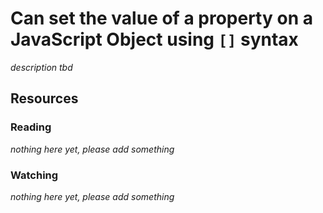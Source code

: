 # Can set the value of a property on a JavaScript Object using `[]` syntax
_description tbd_
## Resources
### Reading
_nothing here yet, please add something_
### Watching
_nothing here yet, please add something_
